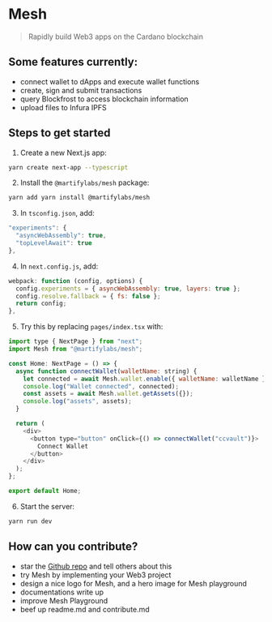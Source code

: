 # Mesh

> Rapidly build Web3 apps on the Cardano blockchain

## Some features currently:
- connect wallet to dApps and execute wallet functions
- create, sign and submit transactions
- query Blockfrost to access blockchain information
- upload files to Infura IPFS

## Steps to get started

1. Create a new Next.js app:
```sh
yarn create next-app --typescript
```

2. Install the `@martifylabs/mesh` package:
```sh
yarn add yarn install @martifylabs/mesh
```

3. In `tsconfig.json`, add:
```js
"experiments": {
  "asyncWebAssembly": true,
  "topLevelAwait": true
},
```

4. In `next.config.js`, add:
```js
webpack: function (config, options) {
  config.experiments = { asyncWebAssembly: true, layers: true };
  config.resolve.fallback = { fs: false };
  return config;
},
```

5. Try this by replacing `pages/index.tsx` with:
```js
import type { NextPage } from "next";
import Mesh from "@martifylabs/mesh";

const Home: NextPage = () => {
  async function connectWallet(walletName: string) {
    let connected = await Mesh.wallet.enable({ walletName: walletName });
    console.log("Wallet connected", connected);
    const assets = await Mesh.wallet.getAssets({});
    console.log("assets", assets);
  }

  return (
    <div>
      <button type="button" onClick={() => connectWallet("ccvault")}>
        Connect Wallet
      </button>
    </div>
  );
};

export default Home;
```

6. Start the server:
```sh
yarn run dev
```

## How can you contribute?
- star the [Github repo](https://github.com/MartifyLabs/mesh) and tell others about this
- try Mesh by implementing your Web3 project
- design a nice logo for Mesh, and a hero image for Mesh playground
- documentations write up
- improve Mesh Playground
- beef up readme.md and contribute.md
